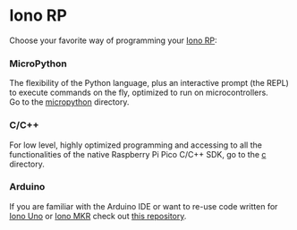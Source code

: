 # Iono RP

Choose your favorite way of programming your [Iono RP](https://www.sferalabs.cc/product/iono-rp/):

### MicroPython
The flexibility of the Python language, plus an interactive prompt (the REPL) to execute commands on the fly, optimized to run on microcontrollers.    
Go to the [micropython](./tree/main/micropython) directory.

### C/C++
For low level, highly optimized programming and accessing to all the functionalities of the native Raspberry Pi Pico C/C++ SDK, go to the [c](./tree/main/c) directory.

### Arduino 
If you are familiar with the Arduino IDE or want to re-use code written for [Iono Uno](https://www.sferalabs.cc/product/iono-uno/) or [Iono MKR](https://www.sferalabs.cc/product/iono-mkr/) check out [this repository](https://github.com/sfera-labs/iono).
